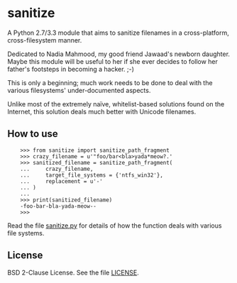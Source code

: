 sanitize
========

A Python 2.7/3.3 module that aims to sanitize filenames in a cross-platform, cross-filesystem manner.

Dedicated to Nadia Mahmood, my good friend Jawaad's newborn daughter. Maybe this module will be useful to her if she ever decides to follow her father's footsteps in becoming a hacker. ;-)

This is only a beginning; much work needs to be done to deal with the various filesystems' under-documented aspects.

Unlike most of the extremely naïve, whitelist-based solutions found on the Internet, this solution deals much better with Unicode filenames.

How to use
----------

```py3
    >>> from sanitize import sanitize_path_fragment
    >>> crazy_filename = u'"foo/bar<bla>yada*meow?.'
    >>> sanitized_filename = sanitize_path_fragment(
    ...     crazy_filename,
    ...     target_file_systems = {'ntfs_win32'},
    ...     replacement = u'-'
    ... )
    ...
    >>> print(sanitized_filename)
    -foo-bar-bla-yada-meow--
    >>>
```

Read the file [sanitize.py](sanitize.py) for details of how the function deals with various file systems.

License
-------

BSD 2-Clause License. See the file [LICENSE](LICENSE).

